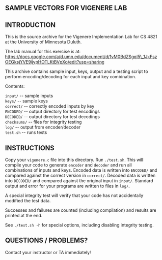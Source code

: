 SAMPLE VECTORS FOR VIGENERE LAB
-------------------------------

INTRODUCTION
------------

This is the source archive for the Vigenere Implementation Lab for CS 4821 at the University of Minnesota Duluth.

The lab manual for this exercise is at: https://docs.google.com/a/d.umn.edu/document/d/1vM0BdZSgqI5\_1JkFszOEGksjYVE9ijypHOTLKtBVpXo/edit?usp=sharing

This archive contains sample input, keys, output and a testing script
to perform encoding/decoding for each input and key combination.

Contents:

`input/` -- sample inputs  
`keys/` -- sample keys  
`correct/` -- correctly encoded inputs by key  
`ENCODED/` -- output directory for test encodings  
`DECODED/` -- output directory for test decodings  
`checksums/` -- files for integrity testing  
`log/` -- output from encoder/decoder  
`test.sh` -- runs tests  

INSTRUCTIONS
------------

Copy your `vigenere.c` file into this directory. Run `./test.sh`. This will compile your code to generate `encoder` and `decoder` and run all combinations of inputs and keys. Encoded data is written into `ENCODED/` and compared against the correct version in `correct/`. Decoded data is written into `DECODED/` and compared against the original input in `input/`.  Standard output and error for your programs are written to files in `log/`.

A special integrity test will verify that your code has not accidentally modified the test data.

Successes and failures are counted (including compilation) and results are printed at the end.

See `./test.sh -h` for special options, including disabling integrity testing.

QUESTIONS / PROBLEMS?
---------------------

Contact your instructor or TA immediately!
